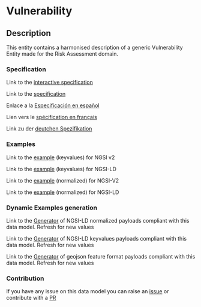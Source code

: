 # Vulnerability

## Description 

This entity contains a harmonised description of a generic Vulnerability Entity made for the Risk Assessment domain.
### Specification

Link to the [interactive specification](https://swagger.lab.fiware.org/?url=https://smart-data-models.github.io/dataModel.RiskManagement/Vulnerability/swagger.yaml)

Link to the [specification](https://smart-data-models.github.io/dataModel.RiskManagement/Vulnerability/doc/spec.md)

Enlace a la [Especificación en español](https://smart-data-models.github.io/dataModel.RiskManagement/Vulnerability/doc/spec_ES.md)

Lien vers le [spécification en français](https://smart-data-models.github.io/dataModel.RiskManagement/Vulnerability/doc/spec_FR.md)

Link zu der [deutchen Spezifikation](https://smart-data-models.github.io/dataModel.RiskManagement/Vulnerability/doc/spec_DE.md)
### Examples

Link to the [example](https://smart-data-models.github.io/dataModel.RiskManagement/Vulnerability/examples/example.json) (keyvalues) for NGSI v2

Link to the [example](https://smart-data-models.github.io/dataModel.RiskManagement/Vulnerability/examples/example.jsonld) (keyvalues) for NGSI-LD

Link to the [example](https://smart-data-models.github.io/dataModel.RiskManagement/Vulnerability/examples/example-normalized.json) (normalized) for NGSI-V2

Link to the [example](https://smart-data-models.github.io/dataModel.RiskManagement/Vulnerability/examples/example-normalized.jsonld) (normalized) for NGSI-LD
### Dynamic Examples generation

Link to the [Generator](https://smartdatamodels.org/extra/ngsi-ld_generator_v0.92.php?schemaUrl=https://raw.githubusercontent.com/smart-data-models/dataModel.RiskManagement/master/Vulnerability/schema.json&email=info@smartdatamodels.org) of NGSI-LD normalized payloads compliant with this data model. Refresh for new values

Link to the [Generator](https://smartdatamodels.org/extra/ngsi-ld_generator_keyvalues_v0.92.php?schemaUrl=https://raw.githubusercontent.com/smart-data-models/dataModel.RiskManagement/master/Vulnerability/schema.json&email=info@smartdatamodels.org) of NGSI-LD keyvalues payloads compliant with this data model. Refresh for new values

Link to the [Generator](https://smartdatamodels.org/extra/geojson_features_generator_v1.0.php?schemaUrl=https://raw.githubusercontent.com/smart-data-models/dataModel.RiskManagement/master/Vulnerability/schema.json&email=info@smartdatamodels.org) of geojson feature format payloads compliant with this data model. Refresh for new values
### Contribution

 If you have any issue on this data model you can raise an [issue](https://github.com/smart-data-models/dataModel.RiskManagement/issues)  or contribute with a [PR](https://github.com/smart-data-models/dataModel.RiskManagement/pulls)